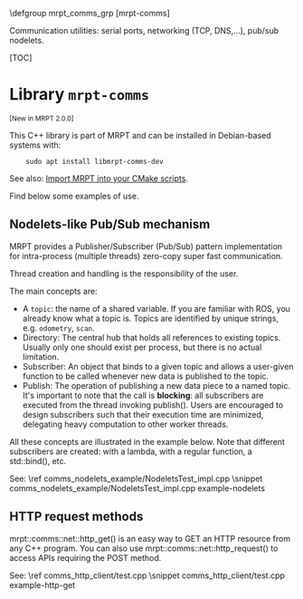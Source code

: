 \defgroup mrpt_comms_grp [mrpt-comms]

Communication utilities: serial ports, networking (TCP, DNS,...), pub/sub
nodelets.

[TOC]

# Library `mrpt-comms`
<small> [New in MRPT 2.0.0] </small>

This C++ library is part of MRPT and can be installed in Debian-based systems
with:

		sudo apt install libmrpt-comms-dev

See also: [Import MRPT into your CMake scripts](mrpt_from_cmake.html).

Find below some examples of use.

## Nodelets-like Pub/Sub mechanism

MRPT provides a Publisher/Subscriber (Pub/Sub) pattern implementation for
intra-process (multiple threads) zero-copy super fast communication.

Thread creation and handling is the responsibility of the user.

The main concepts are:
- A `topic`: the name of a shared variable. If you are familiar with ROS, you
already know what a topic is. Topics are identified by unique strings,
e.g. `odometry`, `scan`.
- Directory: The central hub that holds all references to existing topics.
Usually only one should exist per process, but there is no actual limitation.
- Subscriber: An object that binds to a given topic and allows a user-given
function to be called whenever new data is published to the topic.
- Publish: The operation of publishing a new data piece to a named topic.
It's important to note that the call is **blocking**: all subscribers are
executed from the thread invoking publish(). Users are encouraged to design
subscribers such that their execution time are minimized, delegating heavy
computation to other worker threads.

All these concepts are illustrated in the example below. Note that different
subscribers are created: with a lambda, with a regular function, a std::bind(),
etc.

See: \ref comms_nodelets_example/NodeletsTest_impl.cpp
\snippet comms_nodelets_example/NodeletsTest_impl.cpp example-nodelets

## HTTP request methods

mrpt::comms::net::http_get() is an easy way to GET an HTTP resource from any C++
program. You can also use mrpt::comms::net::http_request() to access APIs
requiring the POST method.

See: \ref comms_http_client/test.cpp
\snippet comms_http_client/test.cpp example-http-get
